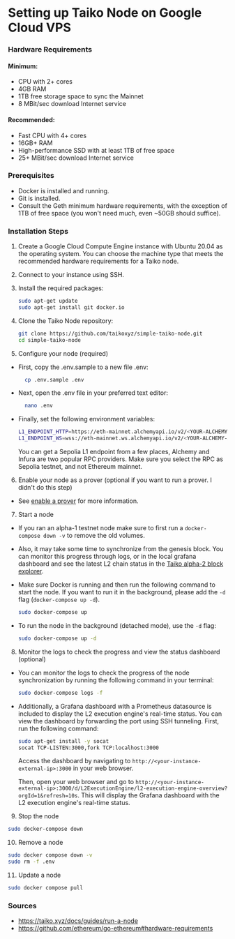 # Setting up Taiko Node on Google Cloud VPS

### Hardware Requirements

#### Minimum:

- CPU with 2+ cores
- 4GB RAM
- 1TB free storage space to sync the Mainnet
- 8 MBit/sec download Internet service

#### Recommended:

- Fast CPU with 4+ cores
- 16GB+ RAM
- High-performance SSD with at least 1TB of free space
- 25+ MBit/sec download Internet service

### Prerequisites

- Docker is installed and running.
- Git is installed.
- Consult the Geth minimum hardware requirements, with the exception of 1TB of free space (you won't need much, even ~50GB should suffice).

### Installation Steps

1. Create a Google Cloud Compute Engine instance with Ubuntu 20.04 as the operating system. You can choose the machine type that meets the recommended hardware requirements for a Taiko node.

2. Connect to your instance using SSH.

3. Install the required packages:

   ```bash
   sudo apt-get update
   sudo apt-get install git docker.io
   ```

4. Clone the Taiko Node repository:

   ```bash
   git clone https://github.com/taikoxyz/simple-taiko-node.git
   cd simple-taiko-node
   ```

5. Configure your node (required)

- First, copy the .env.sample to a new file .env:

  ```bash
    cp .env.sample .env
  ```

- Next, open the .env file in your preferred text editor:

  ```bash
    nano .env
  ```

- Finally, set the following environment variables:

  ```bash
  L1_ENDPOINT_HTTP=https://eth-mainnet.alchemyapi.io/v2/<YOUR-ALCHEMY-API-KEY>
  L1_ENDPOINT_WS=wss://eth-mainnet.ws.alchemyapi.io/v2/<YOUR-ALCHEMY-API-KEY>
  ```

  You can get a Sepolia L1 endpoint from a few places, Alchemy and Infura are two popular RPC providers. Make sure you select the RPC as Sepolia testnet, and not Ethereum mainnet.

6. Enable your node as a prover (optional if you want to run a prover. I didn't do this step)

- See [enable a prover](https://taiko.xyz/docs/guides/enable-a-prover) for more information.

7. Start a node

- If you ran an alpha-1 testnet node make sure to first run a `docker-compose down -v` to remove the old volumes.

- Also, it may take some time to synchronize from the genesis block. You can monitor this progress through logs, or in the local grafana dashboard and see the latest L2 chain status in the [Taiko alpha-2 block explorer](https://explorer.a2.taiko.xyz/).

- Make sure Docker is running and then run the following command to start the node. If you want to run it in the background, please add the `-d` flag (`docker-compose up -d`).

  ```bash
  sudo docker-compose up
  ```

- To run the node in the background (detached mode), use the `-d` flag:

  ```bash
  sudo docker-compose up -d
  ```

8. Monitor the logs to check the progress and view the status dashboard (optional)

- You can monitor the logs to check the progress of the node synchronization by running the following command in your terminal:

  ```bash
  sudo docker-compose logs -f
  ```

- Additionally, a Grafana dashboard with a Prometheus datasource is included to display the L2 execution engine's real-time status. You can view the dashboard by forwarding the port using SSH tunneling. First, run the following command:

    ```bash
    sudo apt-get install -y socat
    socat TCP-LISTEN:3000,fork TCP:localhost:3000
    ```

  Access the dashboard by navigating to `http://<your-instance-external-ip>:3000` in your web browser.

  Then, open your web browser and go to `http://<your-instance-external-ip>:3000/d/L2ExecutionEngine/l2-execution-engine-overview?orgId=1&refresh=10s`. This will display the Grafana dashboard with the L2 execution engine's real-time status.

9. Stop the node

```bash
sudo docker-compose down
```

10. Remove a node

```bash
sudo docker compose down -v
sudo rm -f .env
```

11. Update a node

```bash
sudo docker compose pull
```


### Sources

- https://taiko.xyz/docs/guides/run-a-node
- https://github.com/ethereum/go-ethereum#hardware-requirements
